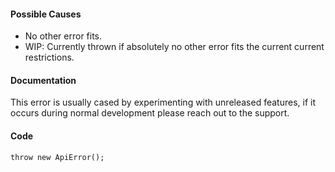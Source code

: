 #### Possible Causes

-   No other error fits.
-   WIP: Currently thrown if absolutely no other error fits the current current restrictions.

#### Documentation

This error is usually cased by experimenting with unreleased features, if it occurs during normal development please reach out to the support.

#### Code

```tsx
throw new ApiError();
```
